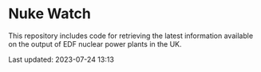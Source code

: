 # Nuke Watch

This repository includes code for retrieving the latest information available on the output of EDF nuclear power plants in the UK.

Last updated: 2023-07-24 13:13